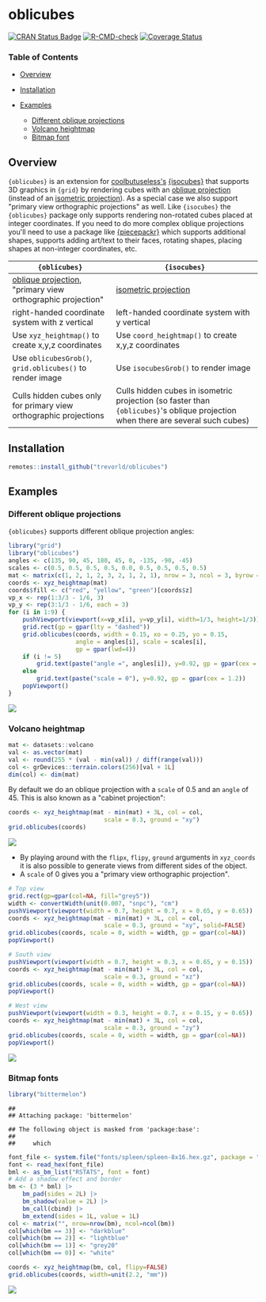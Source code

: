<!-- # oblicubes <img src="man/figures/logo.png" align="right" width="200px" alt="oblicubes hex sticker"> -->
# oblicubes

[![CRAN Status Badge](https://www.r-pkg.org/badges/version/oblicubes)](https://cran.r-project.org/package=oblicubes)
[![R-CMD-check](https://github.com/trevorld/oblicubes/workflows/R-CMD-check/badge.svg)](https://github.com/trevorld/oblicubes/actions)
[![Coverage Status](https://codecov.io/gh/trevorld/oblicubes/branch/main/graph/badge.svg?token=WV34OH5BI9)](https://codecov.io/gh/trevorld/oblicubes)

### Table of Contents

* [Overview](#overview)
* [Installation](#installation)
* [Examples](#examples)

  + [Different oblique projections](#oblique)
  + [Volcano heightmap](#volcano)
  + [Bitmap font](#bitmap)

## <a name="overview">Overview</a>

`{oblicubes}` is an extension for [coolbutuseless's](https://github.com/coolbutuseless) [{isocubes}](https://github.com/coolbutuseless/isocubes) that supports 3D graphics in `{grid}` by rendering cubes with an [oblique projection](https://en.wikipedia.org/wiki/Oblique_projection) (instead of an [isometric projection](https://en.wikipedia.org/wiki/Isometric_projection)).  As a special case we also support "primary view orthographic projections" as well.  Like `{isocubes}` the `{oblicubes}` package only supports rendering non-rotated cubes placed at integer coordinates.  If you need to do more complex oblique projections you'll need to use a package like [{piecepackr}](https://github.com/piecepackr/piecepackr) which supports additional shapes, supports adding art/text to their faces, rotating shapes, placing shapes at non-integer coordinates, etc.

| `{oblicubes}` | `{isocubes}` |
|---|---|
| [oblique projection](https://en.wikipedia.org/wiki/Oblique_projection), "primary view orthographic projection" | [isometric projection](https://en.wikipedia.org/wiki/Isometric_projection) | 
| right-handed coordinate system with z vertical  | left-handed coordinate system with y vertical |
| Use `xyz_heightmap()` to create x,y,z coordinates | Use `coord_heightmap()` to create x,y,z coordinates |
| Use `oblicubesGrob()`, `grid.oblicubes()` to render image | Use `isocubesGrob()` to render image |
| Culls hidden cubes only for primary view orthographic projections | Culls hidden cubes in isometric projection (so faster than `{oblicubes}`'s oblique projection when there are several such cubes) |

## <a name="installation">Installation</a>


```r
remotes::install_github("trevorld/oblicubes")
```

## <a name="examples">Examples</a>



### <a name="oblique">Different oblique projections</a>

`{oblicubes}` supports different oblique projection angles:


```r
library("grid")
library("oblicubes")
angles <- c(135, 90, 45, 180, 45, 0, -135, -90, -45)
scales <- c(0.5, 0.5, 0.5, 0.5, 0.0, 0.5, 0.5, 0.5, 0.5)
mat <- matrix(c(1, 2, 1, 2, 3, 2, 1, 2, 1), nrow = 3, ncol = 3, byrow = TRUE)
coords <- xyz_heightmap(mat)
coords$fill <- c("red", "yellow", "green")[coords$z]
vp_x <- rep(1:3/3 - 1/6, 3)
vp_y <- rep(3:1/3 - 1/6, each = 3)
for (i in 1:9) {
    pushViewport(viewport(x=vp_x[i], y=vp_y[i], width=1/3, height=1/3))
    grid.rect(gp = gpar(lty = "dashed"))
    grid.oblicubes(coords, width = 0.15, xo = 0.25, yo = 0.15,
                   angle = angles[i], scale = scales[i],
                   gp = gpar(lwd=4))
    if (i != 5)
        grid.text(paste("angle =", angles[i]), y=0.92, gp = gpar(cex = 1.2))
    else
        grid.text(paste("scale = 0"), y=0.92, gp = gpar(cex = 1.2))
    popViewport()
}
```

![](man/figures/README-angles-1.png)

### <a name="volcano">Volcano heightmap</a>


```r
mat <- datasets::volcano
val <- as.vector(mat)
val <- round(255 * (val - min(val)) / diff(range(val)))
col <- grDevices::terrain.colors(256)[val + 1L]
dim(col) <- dim(mat)
```

By default we do an oblique projection with a `scale` of 0.5 and an `angle` of 45.  This is also known as a "cabinet projection":


```r
coords <- xyz_heightmap(mat - min(mat) + 3L, col = col,
                           scale = 0.3, ground = "xy")
grid.oblicubes(coords)
```

![](man/figures/README-volcano_oblique-1.png)

* By playing around with the `flipx`, `flipy`, `ground` arguments in `xyz_coords` it is also possible to generate views from different sides of the object.  
* A `scale` of 0 gives you a "primary view orthographic projection".


```r
# Top view
grid.rect(gp=gpar(col=NA, fill="grey5"))
width <- convertWidth(unit(0.007, "snpc"), "cm")
pushViewport(viewport(width = 0.7, height = 0.7, x = 0.65, y = 0.65))
coords <- xyz_heightmap(mat - min(mat) + 3L, col = col,
                           scale = 0.3, ground = "xy", solid=FALSE)
grid.oblicubes(coords, scale = 0, width = width, gp = gpar(col=NA))
popViewport()

# South view
pushViewport(viewport(width = 0.7, height = 0.3, x = 0.65, y = 0.15))
coords <- xyz_heightmap(mat - min(mat) + 3L, col = col,
                           scale = 0.3, ground = "xz")
grid.oblicubes(coords, scale = 0, width = width, gp = gpar(col=NA))
popViewport()

# West view
pushViewport(viewport(width = 0.3, height = 0.7, x = 0.15, y = 0.65))
coords <- xyz_heightmap(mat - min(mat) + 3L, col = col,
                           scale = 0.3, ground = "zy")
grid.oblicubes(coords, scale = 0, width = width, gp = gpar(col=NA))
popViewport()
```

![](man/figures/README-volcano_orthographic-1.png)

### <a name="bitmap">Bitmap fonts</a>


```r
library("bittermelon")
```

```
## 
## Attaching package: 'bittermelon'
```

```
## The following object is masked from 'package:base':
## 
##     which
```

```r
font_file <- system.file("fonts/spleen/spleen-8x16.hex.gz", package = "bittermelon")
font <- read_hex(font_file)
bml <- as_bm_list("RSTATS", font = font)
# Add a shadow effect and border
bm <- (3 * bml) |>
    bm_pad(sides = 2L) |>
    bm_shadow(value = 2L) |>
    bm_call(cbind) |>
    bm_extend(sides = 1L, value = 1L)
col <- matrix("", nrow=nrow(bm), ncol=ncol(bm))
col[which(bm == 3)] <- "darkblue"
col[which(bm == 2)] <- "lightblue"
col[which(bm == 1)] <- "grey20"
col[which(bm == 0)] <- "white"

coords <- xyz_heightmap(bm, col, flipy=FALSE)
grid.oblicubes(coords, width=unit(2.2, "mm"))
```

![](man/figures/README-bitmap_font-1.png)

